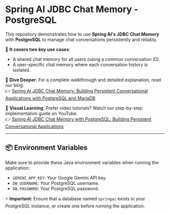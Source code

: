 # Spring AI JDBC Chat Memory - PostgreSQL
This repository demonstrates how to use **Spring AI's JDBC Chat Memory** with **PostgreSQL** to manage chat conversations persistently and reliably.

🚀 **It covers two key use cases**:
- A shared chat memory for all users (using a common conversation ID).
- A user-specific chat memory where each conversation history is isolated.

📖 **Dive Deeper**: For a complete walkthrough and detailed explanation, read our blog:  
👉 [Spring AI JDBC Chat Memory: Building Persistent Conversational Applications with PostgreSQL and MariaDB](https://bootcamptoprod.com/spring-ai-jdbc-chat-memory-guide/)

🎥 **Visual Learning**: Prefer video tutorials? Watch our step-by-step implementation guide on YouTube.<br>
👉 [Spring AI JDBC Chat Memory with PostgreSQL: Building Persistent Conversational Applications](https://youtu.be/dQsoOn4CsWw)

---

## 📦 Environment Variables

Make sure to provide these Java environment variables when running the application:

- `GEMINI_APP_KEY`: Your Google Gemini API key.
- `DB_USERNAME`: Your PostgreSQL username.
- `DB_PASSWORD`: Your PostgreSQL password.

⚡ **Important:** Ensure that a database named `springai` exists in your PostgreSQL instance, or create one before running the application.